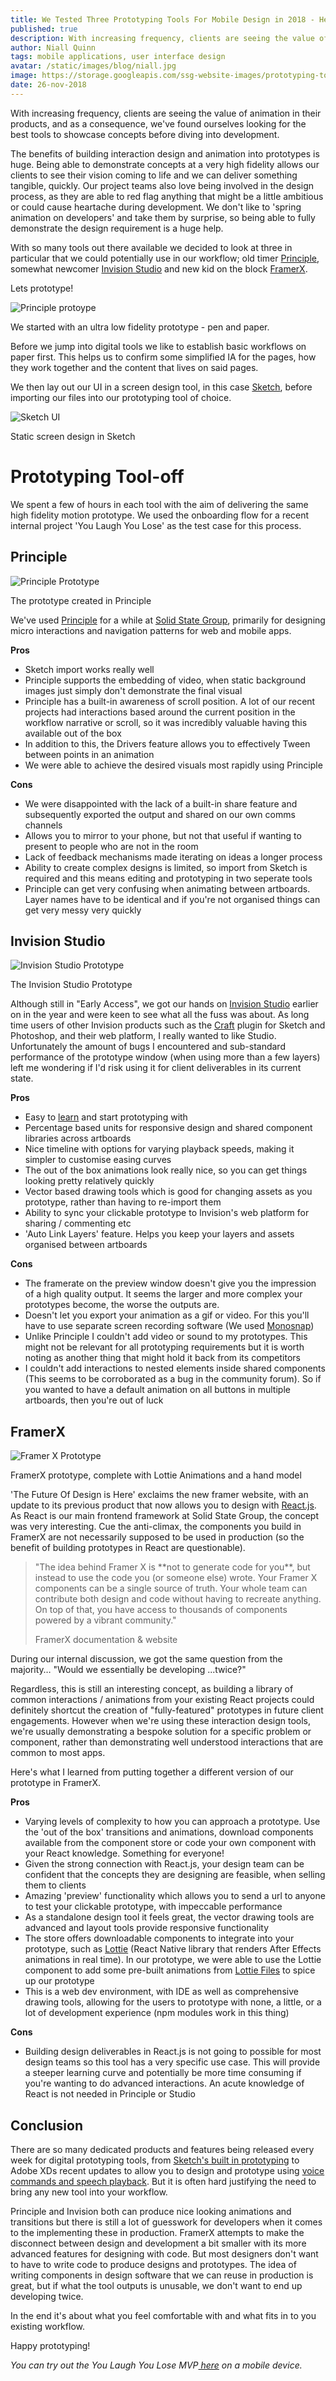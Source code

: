```yaml
---
title: We Tested Three Prototyping Tools For Mobile Design in 2018 - Here's What We Learned
published: true
description: With increasing frequency, clients are seeing the value of animation in their products, and as a consequence, we’ve found ourselves looking for the best tools to showcase concepts before diving into development.
author: Niall Quinn
tags: mobile applications, user interface design
avatar: /static/images/blog/niall.jpg
image: https://storage.googleapis.com/ssg-website-images/prototyping-tools-2018/header-dark.jpg
date: 26-nov-2018
---
```


With increasing frequency, clients are seeing the value of animation in their products, and as a consequence, we've found ourselves looking for the best tools to showcase concepts before diving into development. 

The benefits of building interaction design and animation into prototypes is huge. Being able to demonstrate concepts at a very high fidelity allows our clients to see their vision coming to life and we can deliver something tangible, quickly. Our project teams also love being involved in the design process, as they are able to red flag anything that might be a little ambitious or could cause heartache during development.  We don't like to 'spring animation on developers' and take them by surprise, so being able to fully demonstrate the design requirement is a huge help.

With so many tools out there available we decided to look at three in particular that we could potentially use in our workflow; old timer [Principle](http://principleformac.com/), somewhat newcomer [Invision Studio](https://www.invisionapp.com/studio) and new kid on the block [FramerX](https://framer.com/). 

Lets prototype! 

![Principle protoype](https://storage.googleapis.com/ssg-website-images/3%20tools%20we've%20used%20to%20deliver%20high%20fidelity%20prototypes%20in%202018/lo-fi.jpg)

<p class="text-center image-caption">We started with an ultra low fidelity prototype - pen and paper.</p>

Before we jump into digital tools we like to establish basic workflows on paper first. This helps us to confirm some simplified IA for the pages, how they work together and the content that lives on said pages.

We then lay out our UI in a screen design tool, in this case [Sketch](https://www.sketchapp.com/), before importing our files into our prototyping tool of choice. 

![Sketch UI](https://storage.googleapis.com/ssg-website-images/prototyping-tools-2018/sketch-ui.png)


<p class="text-center image-caption">Static screen design in Sketch</p>

# Prototyping Tool-off

We spent a few of hours in each tool with the aim of delivering the same high fidelity motion prototype. We used the onboarding flow for a recent internal project 'You Laugh You Lose' as the test case for this process. 


## Principle 

![Principle Prototype](https://storage.googleapis.com/ssg-website-images/prototyping-tools-2018/ylyl-principle-bg.gif)


<p class="text-center image-caption">The prototype created in Principle</p>

We've used [Principle](http://principleformac.com/) for a while at [Solid State Group](https://www.solidstategroup.com/), primarily for designing micro interactions and navigation patterns for web and mobile apps. 

**Pros**



*   Sketch import works really well
*   Principle supports the embedding of video, when static background images just simply don't demonstrate the final visual
*   Principle has a built-in awareness of scroll position.  A lot of our recent projects had interactions based around the current position in the workflow narrative or scroll, so it was incredibly valuable having this available out of the box
*   In addition to this, the Drivers feature allows you to effectively Tween between points in an animation
*   We were able to achieve the desired visuals most rapidly using Principle

**Cons**



*   We were disappointed with the lack of a built-in share feature and subsequently exported the output and shared on our own comms channels
*   Allows you to mirror to your phone, but not that useful if wanting to present to people who are not in the room
*   Lack of feedback mechanisms made iterating on ideas a longer process
*   Ability to create complex designs is limited, so import from Sketch is required and this means editing and prototyping in two seperate tools
*   Principle can get very confusing when animating between artboards. Layer names have to be identical and if you're not organised things can get very messy very quickly


## Invision Studio


<img src="https://storage.googleapis.com/ssg-website-images/prototyping-tools-2018/ylyl-studio.gif" class="smaller-img" alt="Invision Studio Prototype"/>

<p class="text-center image-caption">The Invision Studio Prototype</p>

Although still in "Early Access", we got our hands on [Invision Studio](https://www.invisionapp.com/studio) earlier on in the year and were keen to see what all the fuss was about. As long time users of other Invision products such as the [Craft](https://www.invisionapp.com/craft) plugin for Sketch and Photoshop, and their web platform, I really wanted to like Studio. Unfortunately the amount of bugs I encountered and sub-standard performance of the prototype window (when using more than a few layers) left me wondering if I'd risk using it for client deliverables in its current state.

**Pros**



*   Easy to [learn](https://www.invisionapp.com/studio/learn) and start prototyping with
*   Percentage based units for responsive design and shared component libraries across artboards
*   Nice timeline with options for varying playback speeds, making it simpler to customise easing curves
*   The out of the box animations look really nice, so you can get things looking pretty relatively quickly 
*   Vector based drawing tools which is good for changing assets as you prototype, rather than having to re-import them  
*   Ability to sync your clickable prototype to Invision's web platform for sharing / commenting etc 
*   'Auto Link Layers' feature. Helps you keep your layers and assets organised between artboards 

**Cons**



*   The framerate on the preview window doesn't give you the impression of a high quality output. It seems the larger and more complex your prototypes become, the worse the outputs are.
*   Doesn't let you export your animation as a gif or video. For this you'll have to use separate screen recording software (We used [Monosnap](https://monosnap.com/welcome))
*   Unlike Principle I couldn't add video or sound to my prototypes. This might not be relevant for all prototyping requirements but it is worth noting as another thing that might hold it back from its competitors
*   I couldn't add interactions to nested elements inside shared components  (This seems to be corroborated as a bug in the community forum).  So if you wanted to have a default animation on all buttons in multiple artboards, then you're out of luck


## FramerX

![Framer X Prototype](https://storage.googleapis.com/ssg-website-images/prototyping-tools-2018/ylyl-framerx.gif)


<p class="text-center image-caption">FramerX prototype, complete with Lottie Animations and a hand model</p>

'The Future Of Design is Here' exclaims the new framer website, with an update to its previous product that now allows you to design with [React.js](https://reactjs.org/). As React is our main frontend framework at Solid State Group, the concept was very interesting.  Cue the anti-climax, the components you build in FramerX are not necessarily supposed to be used in production (so the benefit of building prototypes in React are questionable).


<blockquote>
                    <p class="mb-0">"The idea behind Framer X is **not to generate code for you**, but instead to use the code you (or someone else) wrote. Your Framer X components can be a single source of truth. Your whole team can contribute both design and code without having to recreate anything. On top of that, you have access to thousands of components powered by a vibrant community."</p>
                    <footer class="blockquote-footer">FramerX documentation & website</footer>
                </blockquote>

During our internal discussion, we got the same question from the majority… "Would we essentially be developing ...twice?"

Regardless, this is still an interesting concept, as building a library of common interactions / animations from your existing React projects could definitely shortcut the creation of "fully-featured" prototypes in future client engagements.  However when we're using these interaction design tools, we're usually demonstrating a bespoke solution for a specific problem or component, rather than demonstrating well understood interactions that are common to most apps.

Here's what I learned from putting together a different version of our prototype in FramerX.

**Pros**



*   Varying levels of complexity to how you can approach a prototype. Use the 'out of the box' transitions and animations, download components available from the component store or code your own component with your React knowledge. Something for everyone! 
*   Given the strong connection with React.js, your design team can be confident that the concepts they are designing are feasible, when selling them to clients
*   Amazing 'preview' functionality which allows you to send a url to anyone to test your clickable prototype, with impeccable performance
*   As a standalone design tool it feels great, the vector drawing tools are advanced and layout tools provide responsive functionality 
*   The store offers downloadable components to integrate into your prototype, such as [Lottie](https://store.framer.com/package/airbnb/lottie) (React Native library that renders After Effects animations in real time). In our prototype, we were able to use the Lottie component to add some pre-built animations from [Lottie Files](https://www.lottiefiles.com/) to spice up our prototype 
*   This is a web dev environment, with IDE as well as comprehensive drawing tools, allowing for the users to prototype with none, a little, or a lot of development experience (npm modules work in this thing)

**Cons**



*   Building design deliverables in React.js is not going to possible for most design teams so this tool has a very specific use case.  This will provide a steeper learning curve and potentially be more time consuming if you're wanting to do advanced interactions. An acute knowledge of React is not needed in Principle or Studio


## Conclusion

There are so many dedicated products and features being released every week for digital prototyping tools, from [Sketch's built in prototyping](https://sketchapp.com/docs/prototyping/) to Adobe XDs recent updates to allow you to design and prototype using [voice commands and speech playback](https://helpx.adobe.com/xd/help/voice-prototypes-in-adobe-xd.html#main-pars_header). But it is often hard justifying the need to bring any new tool into your workflow.

Principle and Invision both can produce nice looking animations and transitions but there is still a lot of guesswork for developers when it comes to the implementing these in production. FramerX attempts to make the disconnect between design and development a bit smaller with its more advanced features for designing with code. But most designers don't want to have to write code to produce designs and prototypes. The idea of writing components in design software that we can reuse in production is great, but if what the tool outputs is unusable, we don't want to end up developing twice. 

In the end it's about what you feel comfortable with and what fits in to you existing workflow.

Happy prototyping!

_You can try out the You Laugh You Lose MVP[ here](https://you-laugh-you-lose-poc.dokku1.solidstategroup.com/record) on a mobile device._

